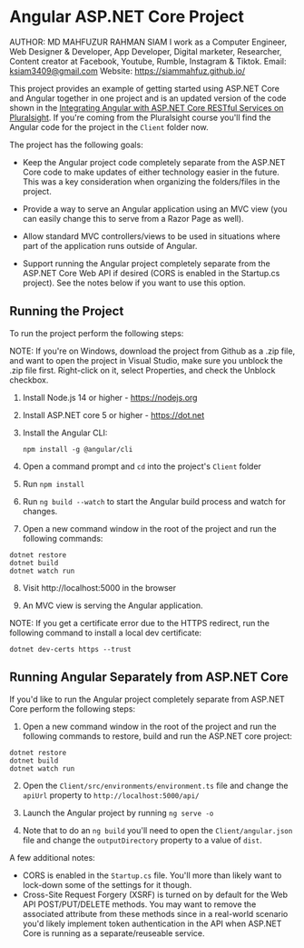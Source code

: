 # Angular ASP.NET Core Project
AUTHOR: MD MAHFUZUR RAHMAN SIAM
I work as a Computer Engineer, Web Designer & Developer, App Developer, Digital marketer, Researcher, Content creator at Facebook, Youtube, Rumble,  Instagram & Tiktok.
Email: ksiam3409@gmail.com
Website: https://siammahfuz.github.io/


This project provides an example of getting started using 
ASP.NET Core and Angular together in one project and is an updated version of the code shown in the [Integrating Angular with ASP.NET Core RESTful Services on Pluralsight](https://www.pluralsight.com/courses/angular-aspnetcore-restful-services). If you're coming from the Pluralsight course you'll find the Angular code for the project in the `Client` folder now.

The project has the following goals:

* Keep the Angular project code completely separate from the ASP.NET Core code to make updates of either technology easier in the future. This was a key consideration when organizing the folders/files in the project.

* Provide a way to serve an Angular application using an MVC view (you can easily change this to serve from a Razor Page as well).

* Allow standard MVC controllers/views to be used in situations where part of the application runs outside of Angular.

* Support running the Angular project completely separate from the ASP.NET Core Web API if desired (CORS is enabled in the Startup.cs project). See the notes below if you want to use this option.

## Running the Project

To run the project perform the following steps:

NOTE: If you're on Windows, download the project from Github as a .zip file, and want to open the project in Visual Studio, make sure you unblock the .zip file first. Right-click on it, select Properties, and check the Unblock checkbox.

1. Install Node.js 14 or higher - https://nodejs.org

2. Install ASP.NET core 5 or higher - https://dot.net

3. Install the Angular CLI:

    `npm install -g @angular/cli`

4. Open a command prompt and `cd` into the project's `Client` folder

5. Run `npm install`

6. Run `ng build --watch` to start the Angular build process and watch for changes. 

7. Open a new command window in the root of the project and run the following commands:

```
dotnet restore
dotnet build
dotnet watch run
```

8. Visit http://localhost:5000 in the browser

9. An MVC view is serving the Angular application.

NOTE: If you get a certificate error due to the HTTPS redirect, run the following command to install a local dev certificate:

`dotnet dev-certs https --trust`

## Running Angular Separately from ASP.NET Core

If you'd like to run the Angular project completely separate from ASP.NET Core perform the following steps:

1. Open a new command window in the root of the project and run the following commands to restore, build and run the ASP.NET core project:

```
dotnet restore
dotnet build
dotnet watch run
``` 

2. Open the `Client/src/environments/environment.ts` file and change the `apiUrl` property to `http://localhost:5000/api/`

3. Launch the Angular project by running `ng serve -o`

4. Note that to do an `ng build` you'll need to open the `Client/angular.json` file and change the `outputDirectory` property to a value of `dist`.

A few additional notes:

* CORS is enabled in the `Startup.cs` file. You'll more than likely want to lock-down some of the settings for it though.
* Cross-Site Request Forgery (XSRF) is turned on by default for the Web API POST/PUT/DELETE methods. You may want to remove the associated attribute from these methods since in a real-world scenario you'd likely implement token authentication
in the API when ASP.NET Core is running as a separate/reuseable service.



